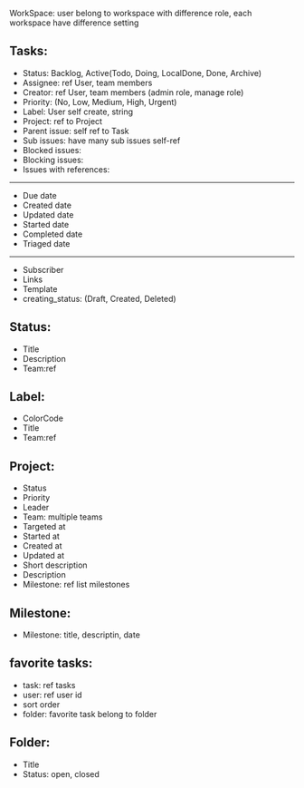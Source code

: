 WorkSpace: user belong to workspace with difference role, each workspace have difference setting
## Tasks:
- Status: Backlog, Active(Todo, Doing, LocalDone, Done, Archive)
- Assignee: ref User, team members
- Creator: ref User, team members (admin role, manage role)
- Priority: (No, Low, Medium, High, Urgent)
- Label: User self create, string
- Project: ref to Project
- Parent issue: self ref to Task
- Sub issues: have many sub issues self-ref
- Blocked issues:
- Blocking issues:
- Issues with references:
-----
- Due date
- Created date
- Updated date
- Started date
- Completed date
- Triaged date
-----
- Subscriber
- Links
- Template
- creating_status: (Draft, Created, Deleted)
## Status:
- Title
- Description
- Team:ref

## Label:
- ColorCode
- Title
- Team:ref

## Project:
- Status
- Priority
- Leader
- Team: multiple teams
- Targeted at
- Started at
- Created at
- Updated at
- Short description
- Description
- Milestone: ref list milestones
## Milestone:
- Milestone: title, descriptin, date

## favorite tasks:
- task: ref tasks
- user: ref user id
- sort order
- folder: favorite task belong to folder

## Folder:
- Title
- Status: open, closed
